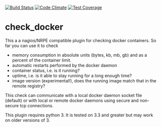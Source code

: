 [![Build Status](https://travis-ci.org/timdaman/check_docker.svg?branch=master)](https://travis-ci.org/timdaman/check_docker)
[![Code Climate](https://codeclimate.com/github/timdaman/check_docker/badges/gpa.svg)](https://codeclimate.com/github/timdaman/check_docker)
[![Test Coverage](https://codeclimate.com/github/timdaman/check_docker/badges/coverage.svg)](https://codeclimate.com/github/timdaman/check_docker/coverage)
# check_docker
This a a nagios/NRPE compatible plugin for checking docker containers. So far you can use it to check

* memory consumption in absolute units (bytes, kb, mb, gb) and as a percent of the container limit.
* automatic restarts performed by the docker daemon
* container status, i.e. is it running?
* uptime, i.e. is it able to stay running for a long enough time?
* image version (experimental!), does the running image match that in the remote registry?

This check can communicate with a local docker daemon socket file (default) or with local or remote docker daemons using secure and non-secure tcp connections.

This plugin requires python 3. It is tested on 3.3 and greater but may work on older versions of 3. 
